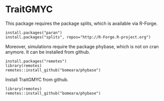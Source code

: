 # TraitGMYC

This package requires the package splits, which is available via R-Forge.
```{r, warning = F, echo = F}
install.packages("paran")
install.packages("splits", repos="http://R-Forge.R-project.org")
```

Moreover, simulations require the package phybase, which is not on cran anymore. It can be installed from github.
```{r, warning = F, echo = F}
install.packages("remotes")
library(remotes)
remotes::install_github("bomeara/phybase")
```

Install TraitGMYC from github.
```{r, warning = F, echo = F}
library(remotes)
remotes::install_github("bomeara/phybase")
```
